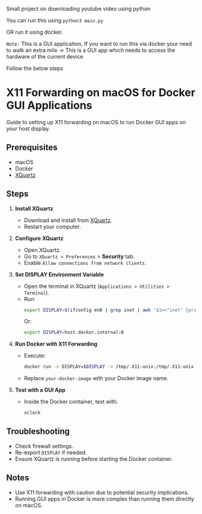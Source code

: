 Small project on downloading youtube video using python

You can run this using `python3 main.py`

OR run it using docker.

`Note:` This is a GUI application, If you want to run this via docker your need to walk an extra mile
-> This is a GUI app which needs to access the hardware of the current device

Follow the below steps
# X11 Forwarding on macOS for Docker GUI Applications

Guide to setting up X11 forwarding on macOS to run Docker GUI apps on your host display.

## Prerequisites

- macOS
- Docker
- [XQuartz](https://www.xquartz.org/)

## Steps

1. **Install XQuartz**
   - Download and install from [XQuartz](https://www.xquartz.org/).
   - Restart your computer.

2. **Configure XQuartz**
   - Open XQuartz.
   - Go to `XQuartz > Preferences` > **Security** tab.
   - Enable `Allow connections from network clients`.

3. **Set DISPLAY Environment Variable**
   - Open the terminal in XQuartz (`Applications > Utilities > Terminal`).
   - Run:
     ```sh
     export DISPLAY=$(ifconfig en0 | grep inet | awk '$1=="inet" {print $2}'):0
     ```
     Or:
     ```sh
     export DISPLAY=host.docker.internal:0
     ```

4. **Run Docker with X11 Forwarding**
   - Execute:
     ```sh
     docker run -e DISPLAY=$DISPLAY -v /tmp/.X11-unix:/tmp/.X11-unix your-docker-image
     ```
   - Replace `your-docker-image` with your Docker image name.

5. **Test with a GUI App**
   - Inside the Docker container, test with:
     ```sh
     xclock
     ```

## Troubleshooting

- Check firewall settings.
- Re-export `DISPLAY` if needed.
- Ensure XQuartz is running before starting the Docker container.

## Notes

- Use X11 forwarding with caution due to potential security implications.
- Running GUI apps in Docker is more complex than running them directly on macOS.
